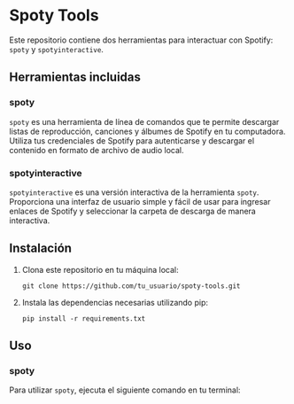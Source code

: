 # Spoty Tools

Este repositorio contiene dos herramientas para interactuar con Spotify: `spoty` y `spotyinteractive`.

## Herramientas incluidas

### spoty

`spoty` es una herramienta de línea de comandos que te permite descargar listas de reproducción, canciones y álbumes de Spotify en tu computadora. Utiliza tus credenciales de Spotify para autenticarse y descargar el contenido en formato de archivo de audio local.

### spotyinteractive

`spotyinteractive` es una versión interactiva de la herramienta `spoty`. Proporciona una interfaz de usuario simple y fácil de usar para ingresar enlaces de Spotify y seleccionar la carpeta de descarga de manera interactiva.

## Instalación

1. Clona este repositorio en tu máquina local:

    ```
    git clone https://github.com/tu_usuario/spoty-tools.git
    ```

2. Instala las dependencias necesarias utilizando pip:

    ```
    pip install -r requirements.txt
    ```

## Uso

### spoty

Para utilizar `spoty`, ejecuta el siguiente comando en tu terminal:

